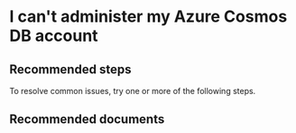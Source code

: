 <properties
    pageTitle="I can't administer my Azure Cosmos DB account"
    description="I can't administer my Azure Cosmos DB account"
    service="microsoft.cosmosdb"
    resource="clusters"
    authors="arramac"
    displayOrder="1"
    selfHelpType="resource"
    supportTopicIds="32597476,32597489,32597494,32597495,32597504,32597511,32597512,32597525,32597536,32597557,32597559"
    resourceTags=""
    productPesIds="15585"
    cloudEnvironments="public"
/>

# I can't administer my Azure Cosmos DB account

## **Recommended steps**
 To resolve common issues, try one or more of the following steps.


## **Recommended documents**
